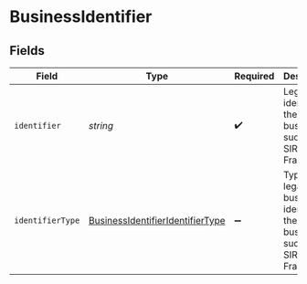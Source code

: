 # BusinessIdentifier


## Fields

| Field                                                                                       | Type                                                                                        | Required                                                                                    | Description                                                                                 |
| ------------------------------------------------------------------------------------------- | ------------------------------------------------------------------------------------------- | ------------------------------------------------------------------------------------------- | ------------------------------------------------------------------------------------------- |
| `identifier`                                                                                | *string*                                                                                    | :heavy_check_mark:                                                                          | Legal identifier of the business, such as its SIRET in France.                              |
| `identifierType`                                                                            | [BusinessIdentifierIdentifierType](../../models/shared/businessidentifieridentifiertype.md) | :heavy_minus_sign:                                                                          | Type of legal business identifier of the business, such as the SIRET in France.             |